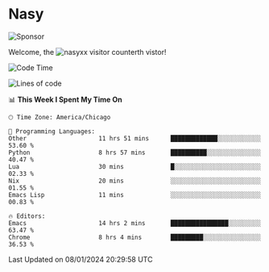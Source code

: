 # Nasy

<!--
<p align="center">
<img height="200" src="https://github-readme-stats.vercel.app/api?username=nasyxx&count_private=true&show_icons=true&theme=dracula&include_all_commits=true"/>
<img height="200" src="https://github-readme-stats.vercel.app/api/top-langs/?username=nasyxx&theme=dracula&hide=html,jupyter+notebook&count_private=true&show_icons=true"/>
</p>

  
----------------
-->

![Sponsor](https://img.shields.io/static/v1.svg?label=Sponsor&message=%E2%9D%A4&logo=GitHub&style=flat&color=pink)
 
Welcome, the ![nasyxx visitor counter](https://count.getloli.com/get/@nasyxx?theme=rule34)th vistor!
 
<!--START_SECTION:waka-->
![Code Time](http://img.shields.io/badge/Code%20Time-4%2C201%20hrs%2058%20mins-blue)

![Lines of code](https://img.shields.io/badge/From%20Hello%20World%20I%27ve%20Written-6.3%20million%20lines%20of%20code-blue)

📊 **This Week I Spent My Time On** 

```text
🕑︎ Time Zone: America/Chicago

💬 Programming Languages: 
Other                    11 hrs 51 mins      █████████████░░░░░░░░░░░░   53.60 % 
Python                   8 hrs 57 mins       ██████████░░░░░░░░░░░░░░░   40.47 % 
Lua                      30 mins             █░░░░░░░░░░░░░░░░░░░░░░░░   02.33 % 
Nix                      20 mins             ░░░░░░░░░░░░░░░░░░░░░░░░░   01.55 % 
Emacs Lisp               11 mins             ░░░░░░░░░░░░░░░░░░░░░░░░░   00.83 % 

🔥 Editors: 
Emacs                    14 hrs 2 mins       ████████████████░░░░░░░░░   63.47 % 
Chrome                   8 hrs 4 mins        █████████░░░░░░░░░░░░░░░░   36.53 % 
```


 Last Updated on 08/01/2024 20:29:58 UTC
<!--END_SECTION:waka-->

<!-- ![visitors](https://visitor-badge.laobi.icu/badge?page_id=nasyxx.nasyxx) -->

